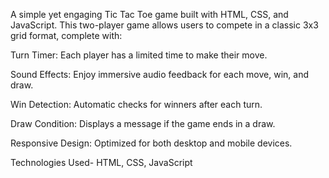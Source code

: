 A simple yet engaging Tic Tac Toe game built with HTML, CSS, and JavaScript. This two-player game allows users to compete in a classic 3x3 grid format, complete with:

Turn Timer: Each player has a limited time to make their move.

Sound Effects: Enjoy immersive audio feedback for each move, win, and draw.

Win Detection: Automatic checks for winners after each turn.

Draw Condition: Displays a message if the game ends in a draw.

Responsive Design: Optimized for both desktop and mobile devices.

Technologies Used-
HTML, CSS, JavaScript
